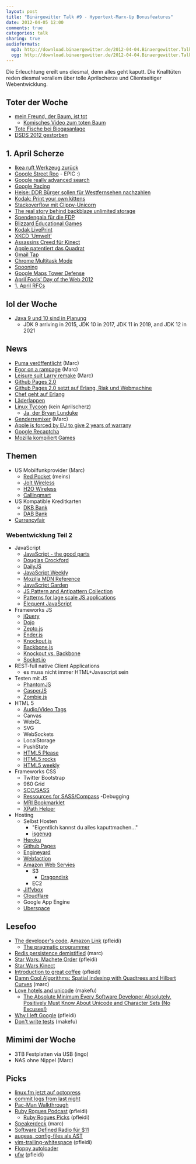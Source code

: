 ```yaml
---
layout: post
title: "Binärgewitter Talk #9 - Hypertext-Marx-Up Bonusfeatures"
date: 2012-04-05 12:00
comments: true
categories: talk
sharing: true
audioformats:
  mp3: http://download.binaergewitter.de/2012-04-04.Binaergewitter.Talk.9.mp3
  ogg: http://download.binaergewitter.de/2012-04-04.Binaergewitter.Talk.9.ogg
---
```

Die Erleuchtung ereilt uns diesmal, denn alles geht kaputt. Die Knalltüten reden diesmal vorallem über tolle Aprilscherze und Clientseitiger Webentwicklung.

## Toter der Woche
- [mein Freund, der Baum, ist tot](http://www.maerkischeallgemeine.de/cms/beitrag/12305289/61469/Weide-steht-nicht-unter-besonderem-Schutz-Mein-Freund.html)
    * [Komisches Video zum toten Baum](http://www.myvideo.de/watch/6641317/Alexandra_Mein_Freund_der_Baum)
- [Tote Fische bei Biogasanlage](
http://nachrichten.t-online.de/tote-fische-nach-panne-in-biogasanlage/id_55299528/index?news)
- [DSDS 2012 gestorben](http://musiktipps24.com/dsds-2012-goodbye-dieter-bohlen-das-format-ist-tot/)

## 1. April Scherze
- [Ikea ruft Werkzeug zurück](https://twitter.com/#!/seaninsound/status/186395193031917568/photo/1)
- [Google Street Roo](http://google-au.blogspot.de/2012/04/google-street-roo-exploring-outback-one.html) - EPIC :)
- [Google really advanced search](http://www.google.com/js/reallyadvanced.html)
- [Google Racing](http://www.google.com/racing/)
- [Heise: DDR Bürger sollen für Westfernsehen nachzahlen](http://www.heise.de/tp/artikel/36/36415/1.html)
- [Kodak: Print your own kittens](https://skitch.com/pfleidi/8q597/kodak-digital-cameras-printers-digital-video-cameras-and-more)
- [Stackoverflow mit Clippy-Unicorn](https://skitch.com/pfleidi/8qhnj/javascript-knockout.js-vs-backbone.js-vs-stack-overflow)
- [The real story behind backblaze unlimited storage](http://blog.backblaze.com/2012/04/01/the-real-story-behind-how-backblaze-can-afford-unlimited-storage-for-5month/)
- [Spendengala für die FDP](http://www.tagesschau.de/inland/fdpgala100.html)
- [Blizzard Educational Games](http://us.blizzard.com/en-us/games/blizzkidzz/)
- [Kodak LivePrint](http://1000words.kodak.com/thousandwords/post/?ID=5558724772984513411)
- [XKCD 'Umwelt'](http://xkcd.com/1037/)
- [Assassins Creed für Kinect](http://www.youtube.com/watch?v=7NufHsmITjM)
- [Apple patentiert das Quadrat](http://www.theregister.co.uk/2012/04/01/apple_patent/)
- [Gmail Tap](http://gmailblog.blogspot.de/2012/03/introducing-gmail-tap.html)
- [Chrome Multitask Mode](http://www.google.com/intl/en/chrome/multitask.html)
- [Spooning](https://bitbucket.org/spooning/)
- [Google Maps Tower Defense](http://www.mapstd.com/)
- [April Fools' Day of the Web 2012](http://aprilfoolsdayontheweb.com/2012.html)
- [1. April RFCs](http://en.wikipedia.org/wiki/April_Fools%27_Day_Request_for_Comments#List_of_April_1st_RFCs)

## lol der Woche
- [Java 9 und 10 sind in Planung](http://www.javaworld.com/javaworld/jw-03-2012/120315-oracle-s-java-roadmap.html)
  * JDK 9 arriving in 2015, JDK 10 in 2017, JDK 11 in 2019, and JDK 12 in 2021

## News
- [Puma veröffentlicht](http://puma.io/) (Marc)
- [Egor on a rampage](http://homakov.blogspot.ca/2012/03/hacking-skrillformer-moneybookers.html) (Marc)
- [Leisure suit Larry remake](http://www.kickstarter.com/projects/1451923705/make-leisure-suit-larry-come-again) (Marc)
- [Github Pages 2.0](https://github.com/blog/1081-instantly-beautiful-project-pages)
- [Github Pages 2.0 setzt auf Erlang, Riak und Webmachine](http://speakerdeck.com/u/jnewland/p/github-pages-on-riak-and-webmachine)
- [Chef geht auf Erlang](http://speakerdeck.com/u/sfalcon/p/how-to-migrate-a-web-app-to-erlang-change-databases-and-not-have-your-customers-notice)
- [Läderlappen](http://www.kotzendes-einhorn.de/blog/2012-04/wie-heist-eigentlich-batman-auf-schwedisch/)
- [Linux Tycoon](http://www.golem.de/news/linux-tycoon-distro-simulator-im-retrolook-1204-90925.html) (kein Aprilscherz)
  * [Ja, der Bryan Lunduke](http://lunduke.com/?p=2273)
- [Genderremixer](http://www.genderremixer.com/html5/#) (Marc)
- [Apple is forced by EU to give 2 years of warrany](http://apple.slashdot.org/story/12/04/02/123207/apple-is-forced-by-eu-to-give-2-years-warranty-on-all-its-products)
- [Google Recaptcha](http://www.theregister.co.uk/2012/04/04/google_recaptcha_street_view/)
- [Mozilla kompiliert Games](http://hacks.mozilla.org/2012/04/porting-me-my-shadow-to-the-web-c-to-javascriptcanvas-via-emscripten/)

## Themen
- US Mobilfunkprovider (Marc)
  * [Red Pocket](http://goredpocket.com/) (meins)
  * [Jolt Wireless](http://www.joltmobile.com/)
  * [H2O Wireless](http://h2owirelessnow.com/)
  * [Callingmart](http://bit.ly/H87zZw)
- US Kompatible Kreditkarten
  * [DKB Bank](http://www.dkb.de/)
  * [DAB Bank](http://www.dab-bank.de/)
- [Currencyfair](http://www.currencyfair.com/)

### Webentwicklung Teil 2
- JavaScript
  * [JavaScript - the good parts](http://www.amazon.de/gp/product/0596517742/ref=as_li_ss_tl?ie=UTF8&tag=retinacast-21)
  * [Douglas Crockford](http://javascript.crockford.com/)
  * [DailyJS](http://dailyjs.com/)
  * [JavaScript Weekly](http://javascriptweekly.com/)
  * [Mozilla MDN Reference](https://developer.mozilla.org/en/JavaScript)
  * [JavaScript Garden](http://bonsaiden.github.com/JavaScript-Garden/)
  * [JS Pattern and Antipattern Collection](http://shichuan.github.com/javascript-patterns/)
  * [Patterns for lage scale JS applications](http://addyosmani.com/largescalejavascript/)
  * [Elequent JavaScript](http://eloquentjavascript.net/contents.html)
- Frameworks JS
  * [jQuery](http://jquery.org/)
  * [Dojo](http://dojotoolkit.org/)
  * [Zepto.js](http://zeptojs.com/)
  * [Ender.js](http://ender.no.de/)
  * [Knockout.js](http://knockoutjs.com/)
  * [Backbone.js](http://backbonejs.org/)
  * [Knockout vs. Backbone](http://stackoverflow.com/questions/5112899/knockout-js-vs-backbone-js-vs)
  * [Socket.io](http://socket.io/)
- REST-full native Client Applications
  * es muss nicht immer HTML+Javascript sein
- Testen mit JS
  * [PhantomJS](http://www.phantomjs.org/)
  * [CasperJS](http://casperjs.org/)
  * [Zombie.js](http://zombie.labnotes.org/)
- HTML 5
  * [Audio/Video Tags](https://developer.mozilla.org/En/HTML/Element/Video)
  * Canvas
  * WebGL
  * SVG
  * WebSockets
  * LocalStorage
  * PushState
  * [HTML5 Please](http://html5please.com/)
  * [HTML5 rocks](http://www.html5rocks.com/)
  * [HTML5 weekly](http://html5weekly.com/)
- Frameworks CSS
  * Twitter Bootstrap
  * 960 Grid
  * [SCC/SASS](http://sass-lang.com/)
  * [Ressources for SASS/Compass](http://fuelyourcoding.com/35-great-resources-for-compass-and-sass/)
-Debugging
  * [MRI Bookmarklet](http://westciv.com/mri/)
  * [XPath Helper](https://chrome.google.com/webstore/detail/gbammbheopgpmaagmckhpjbfgdfkpadb)
- Hosting
  * Selbst Hosten
      - "Eigentlich kannst du alles kaputtmachen..."
      - [isgenug](http://www.isgenug.de/)
  * [Heroku](http://www.heroku.com/)
  * [Github Pages](http://pages.github.com/)
  * [Engineyard](http://www.engineyard.com/)
  * [Webfaction](http://www.webfaction.com/)
  * [Amazon Web Servies](http://aws.amazon.com/)
      - S3
          * [Dragondisk](http://www.dragondisk.com/)
      - EC2
  * [Jiffybox](https://www.jiffybox.de/)
  * [Cloudflare](http://cloudflare.com)
  * Google App Engine
  * [Uberspace](http://uberspace.de/)

## Lesefoo
- [The developer's code](http://www.thedeveloperscode.com/), [Amazon Link](http://www.amazon.de/gp/product/1934356794/ref=as_li_ss_tl?ie=UTF8&tag=retinacast-21) (pfleidi)
    * [The pragmatic programmer](https://www.amazon.de/dp/020161622X/ref=as_li_ss_til?tag=retinacast-21)
- [Redis persistence demistified](http://antirez.com/post/redis-persistence-demystified.html) (marc)
- [Star Wars: Machete Order](http://static.nomachetejuggling.com/machete_order.html) (pfleidi)
- [Star Wars Kinect](http://www.toplessrobot.com/2012/04/its_official_star_wars_kinect_is_the_worst_star_wa.php)
- [Introduction to great coffee](http://jlaine.net/2012/1/16/introduction-to-great-coffee) (pfleidi)
- [Damn Cool Algorithms: Spatial indexing with Quadtrees and Hilbert Curves](http://blog.notdot.net/2009/11/Damn-Cool-Algorithms-Spatial-indexing-with-Quadtrees-and-Hilbert-Curves) (marc)
- [Love hotels and unicode](http://www.reigndesign.com/blog/love-hotels-and-unicode/) (makefu)
    * [The Absolute Minimum Every Software Developer Absolutely, Positively Must Know About Unicode and Character Sets (No Excuses!)](http://www.joelonsoftware.com/articles/Unicode.html)
- [Why I left Google](http://blogs.msdn.com/b/jw_on_tech/archive/2012/03/13/why-i-left-google.aspx) (pfleidi)
- [Don't write tests](http://tomblomfield.com/post/20285854071/dont-write-tests-the-hidden-cost-of-tdd) (makefu)

## Mimimi der Woche
* 3TB Festplatten via USB (ingo)
* NAS ohne Nippel (Marc)

## Picks
- [linux.fm jetzt auf octopress](http://linux.fm)
- [commit logs from last night](http://commitlogsfromlastnight.com/)
- [Pac-Man Walkthrough](http://uncyclopedia.wikia.com/wiki/Pac-Man_%28walkthrough%29)
- [Ruby Rogues Podcast](http://rubyrogues.com/) (pfleidi)
    * [Ruby Rogues Picks](http://davidbradypickmachine.com/) (pfleidi)
- [Speakerdeck](http://www.speakerdeck.com/) (marc)
- [Software Defined Radio für $11](http://hardware.slashdot.org/story/12/03/31/1914217/software-defined-radio-for-11)
- [augeas, config-files als AST](http://augeas.net/)
- [vim-trailing-whitespace](https://github.com/bronson/vim-trailing-whitespace) (pfleidi)
- [Floppy autoloader](http://hackaday.com/2012/03/31/floppy-autoloader-takes-the-pain-out-of-archiving-5000-amiga-disks/)
- [ufw](https://help.ubuntu.com/community/UFW) (pfleidi)
